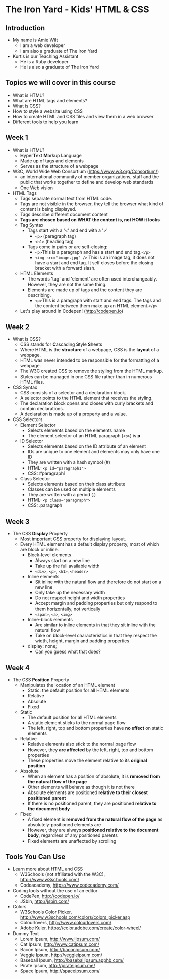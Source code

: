 # The Iron Yard - Kids' HTML & CSS

## Introduction
  - My name is Amie Wilt
    - I am a web developer
    - I am also a graduate of The Iron Yard
  - Kurtis is our Teaching Assistant
    - He is a Ruby developer
    - He is also a graduate of The Iron Yard

## Topics we will cover in this course
  - What is HTML?
  - What are HTML tags and elements?
  - What is CSS?
  - How to style a website using CSS
  - How to create HTML and CSS files and view them in a web browser
  - Different tools to help you learn
  
## Week 1
  - What is HTML?
    - **H**yper**T**ext **M**arkup **L**anguage
    - Made up of tags and elements
    - Serves as the structure of a webpage
  - W3C, World Wide Web Consortium (https://www.w3.org/Consortium/)
    - an international community of member organizations, staff and the public that works together to define and develop web standards
    - One Web vision
  - HTML Tags
    - Tags separate normal text from HTML code.
    - Tags are not visible in the browser, they tell the browser what kind of content is being displayed.
    - Tags describe different document content
    - **Tags are chosen based on WHAT the content is, not HOW it looks**
    - Tag Syntax
      - Tags start with a '<' and end with a '>'
        - `<p>` (paragraph tag)
        - `<h1>` (heading tag)
      - Tags come in pairs or are self-closing:
        - `<p>`This is a paragraph and has a start and end tag.`</p>`
        - `<img src="image.jpg" />` This is an image tag, it does not have a start and end tag. It self closes before the closing bracket with a forward slash.
    - HTML Elements
      - The words 'tag' and 'element' are often used interchangeably. However, they are not the same thing.
      - Elements are made up of tags and the content they are describing.
        - `<p>`This is a paragraph with start and end tags. The tags and the content between them make up an HTML element.`</p>`
    - Let's play around in Codepen! (http://codepen.io)

## Week 2
  - What is CSS?
    - CSS stands for **C**ascading **S**tyle **S**heets
    - Where HTML is the **structure** of a webpage, CSS is the **layout** of a webpage.
    - HTML was never intended to be responsible for the formatting of a webpage.
    - The W3C created CSS to remove the styling from the HTML markup.
    - Styles can be managed in one CSS file rather than in numerous HTML files.
  - CSS Syntax
    - CSS consists of a selector and a declaration block.
    - A selector points to the HTML element that receives the styling.
    - The declaration block opens and closes with curly brackets and contain declarations.
    - A declaration is made up of a property and a value.
  - CSS Selectors
    - Element Selector
      - Selects elements based on the elements name
      - The element selector of an HTML paragraph (`<p>`) is **p**
    - ID Selector
      - Selects elements based on the ID attribute of an element
      - IDs are unique to one element and elements may only have one ID
      - They are written with a hash symbol (#)
      - HTML: `<p id="paragraph1">`
      - CSS: #paragraph1
    - Class Selector
      - Selects elements based on their class attribute
      - Classes can be used on multiple elements
      - They are written with a period (.)
      - HTML: `<p class="paragraph">`
      - CSS: .paragraph
      
## Week 3
  - The CSS **Display** Property
    - Most important CSS property for displaying layout.
    - Every HTML element has a default display property, most of which are block or inline.
      - Block-level elements
        - Always start on a new line
        - Take up the full available width
        - `<div>`, `<p>`, `<h1>`, `<header>`
      - Inline elements
        - Sit inline with the natural flow and therefore do not start on a new line
        - Only take up the necessary width
        - Do not respect height and width properties
        - Accept margin and padding properties but only respond to them horizontally, not vertically
        - `<span>`, `<a>`, `<img>`
      - Inline-block elements
        - Are similar to inline elements in that they sit inline with the natural flow
        - Take on block-level characteristics in that they respect the width, height, margin and padding properties
      - display: none;
        - Can you guess what that does?
        
## Week 4
  - The CSS **Position** Property
    - Manipulates the location of an HTML element
      - Static: the default position for all HTML elements
      - Relative
      - Absolute
      - Fixed
    - Static
      - The default position for all HTML elements
      - A static element sticks to the normal page flow
      - The left, right, top and bottom properties have **no effect** on static elements
    - Relative
      - Relative elements also stick to the normal page flow
      - However, they **are affected** by the left, right, top and bottom properties
      - These properties move the element relative to its **original position**
    - Absolute
      - When an element has a position of absolute, it is **removed from the natural flow of the page**
      - Other elements will behave as though it is not there
      - Absolute elements are positioned **relative to their closest positioned parent**
      - If there is no positioned parent, they are positioned **relative to the document body**
    - Fixed
      - A fixed element is **removed from the natural flow of the page** as absolutely-positioned elements are
      - However, they are always **positioned relative to the document body**, regardless of any positioned parents
      - Fixed elements are unaffected by scrolling
      
## Tools You Can Use
  - Learn more about HTML and CSS
    - W3Schools (not affiliated with the W3C), http://www.w3schools.com/
    - Codeacademy, https://www.codecademy.com/
  - Coding tools without the use of an editor
    - CodePen, http://codepen.io/
    - JSbin, http://jsbin.com/
  - Colors
    - W3Schools Color Picker, http://www.w3schools.com/colors/colors_picker.asp
    - Colourlovers, http://www.colourlovers.com/
    - Adobe Kuler, https://color.adobe.com/create/color-wheel/
  - Dummy Text
    - Lorem Ipsum, http://www.lipsum.com/
    - Cat Ipsum, http://www.catipsum.com/
    - Bacon Ipsum, http://baconipsum.com/
    - Veggie Ipsum, http://veggieipsum.com/
    - Baseball Ipsum, http://baseballipsum.apphb.com/
    - Pirate Ipsum, http://pirateipsum.me/
    - Space Ipsum, http://spaceipsum.com/
